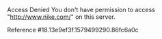 Access Denied You don't have permission to access "http://www.nike.com/" on this server.

Reference #18.13e9ef3f.1579499290.86fc6a0c